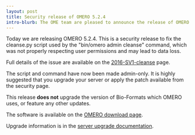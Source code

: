 ```yaml
---
layout: post
title: Security release of OMERO 5.2.4
intro-blurb: The OME team are pleased to announce the release of OMERO 5.2.4
---
```

Today we are releasing OMERO 5.2.4. This is a security release to fix
the cleanse.py script used by the "bin/omero admin cleanse" command,
which was not properly respecting user permissions and may lead to
data loss.

Full details of the issue are available on the
[2016-SV1-cleanse](https://www.openmicroscopy.org/site/products/omero/secvuln/2016-SV1-cleanse)
page.

The script and command have now been made admin-only. It is highly
suggested that you upgrade your server or apply the patch available
from the security page.

This release **does not** upgrade the version of Bio-Formats which
OMERO uses, or feature any other updates.

The software is available on the [OMERO download
page](http://downloads.openmicroscopy.org/omero/5.2.4).

Upgrade information is in the [server upgrade
documentation](http://www.openmicroscopy.org/site/support/omero5.2/sysadmins/server-upgrade.html).
